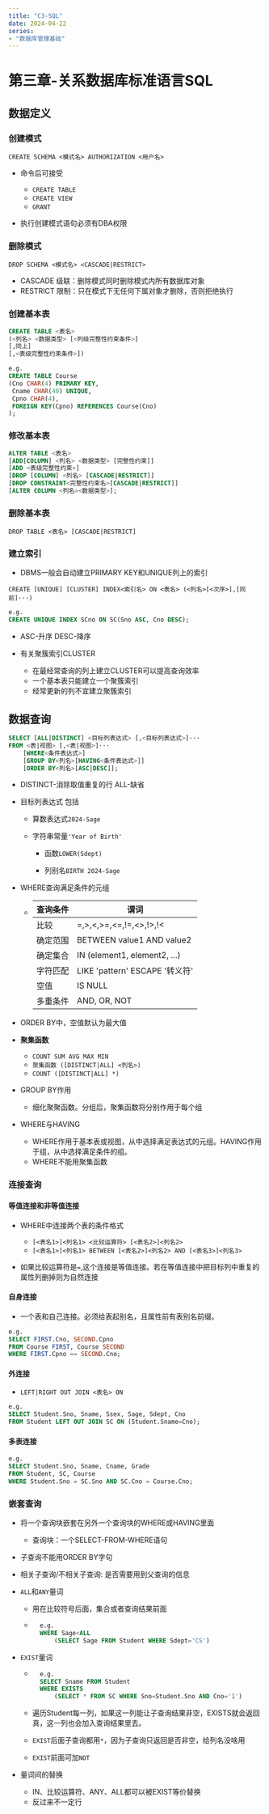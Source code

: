 ```yaml
---
title: "C3-SQL"
date: 2024-04-22
series: 
- "数据库管理基础"
---
```


# 第三章-关系数据库标准语言SQL

## 数据定义

### 创建模式

`CREATE SCHEMA <模式名> AUTHORIZATION <用户名>`

- 命令后可接受
    - `CREATE TABLE`
    - `CREATE VIEW`
    - `GRANT`

- 执行创建模式语句必须有DBA权限

### 删除模式

`DROP SCHEMA <模式名> <CASCADE|RESTRICT>`

- CASCADE 级联：删除模式同时删除模式内所有数据库对象
- RESTRICT 限制：只在模式下无任何下属对象才删除，否则拒绝执行

### 创建基本表

```sql
CREATE TABLE <表名>
(<列名> <数据类型> [<列级完整性约束条件>]
[,同上]
[,<表级完整性约束条件>])
```

```sql
e.g.
CREATE TABLE Course
(Cno CHAR(4) PRIMARY KEY,
 Cname CHAR(40) UNIQUE,
 Cpno CHAR(4),
 FOREIGN KEY(Cpno) REFERENCES Course(Cno)
);
```

### 修改基本表

```sql
ALTER TABLE <表名>
[ADD[COLUMN] <列名> <数据类型> [完整性约束]]
[ADD <表级完整性约束>]
[DROP [COLUMN] <列名> [CASCADE|RESTRICT]]
[DROP CONSTRAINT<完整性约束名>[CASCADE|RESTRICT]]
[ALTER COLUMN <列名><数据类型>];
```

### 删除基本表

`DROP TABLE <表名> [CASCADE|RESTRICT]`

### 建立索引

- DBMS一般会自动建立PRIMARY KEY和UNIQUE列上的索引

`CREATE [UNIQUE] [CLUSTER] INDEX<索引名> ON <表名> (<列名>[<次序>],[同前]···) `

```sql
e.g.
CREATE UNIQUE INDEX SCno ON SC(Sno ASC, Cno DESC);
```

- ASC-升序	DESC-降序

- 有关聚簇索引CLUSTER
    - 在最经常查询的列上建立CLUSTER可以提高查询效率
    - 一个基本表只能建立一个聚簇索引
    - 经常更新的列不宜建立聚簇索引

## 数据查询

```sql
SELECT [ALL|DISTINCT] <目标列表达式> [,<目标列表达式>]···
FROM <表|视图> [,<表|视图>]···
	[WHERE<条件表达式>]
	[GROUP BY<列名>[HAVING<条件表达式>]]
	[ORDER BY<列名>[ASC|DESC]];
```

- DISTINCT-消除取值重复的行	ALL-缺省

- 目标列表达式 包括

    - 算数表达式`2024-Sage`
    - 字符串常量`'Year of Birth'`

    	- 函数`LOWER(Sdept)`

    	- 列别名`BIRTH 2024-Sage`

- WHERE查询满足条件的元组

    - | 查询条件 | 谓词                           |
        | -------- | ------------------------------ |
        | 比较     | =,>,<,>=,<=,!=,<>,!>,!<        |
        | 确定范围 | BETWEEN value1 AND value2      |
        | 确定集合 | IN (element1, element2, ...)   |
        | 字符匹配 | LIKE 'pattern' ESCAPE '转义符' |
        | 空值     | IS NULL                        |
        | 多重条件 | AND, OR, NOT                   |

- ORDER BY中，空值默认为最大值
- **聚集函数**
    - `COUNT SUM AVG MAX MIN`
    - `聚集函数 ([DISTINCT|ALL] <列名>)`
    - `COUNT ([DISTINCT|ALL] *)`

- GROUP BY作用
    - 细化聚聚函数。分组后，聚集函数将分别作用于每个组

- WHERE与HAVING
    - WHERE作用于基本表或视图，从中选择满足表达式的元组。HAVING作用于组，从中选择满足条件的组。
    - WHERE不能用聚集函数

### 连接查询

#### 等值连接和非等值连接

- WHERE中连接两个表的条件格式
    - `[<表名1>]<列名1> <比较运算符> [<表名2>]<列名2>`
    - `[<表名1>]<列名1> BETWEEN [<表名2>]<列名2> AND [<表名3>]<列名3>`

- 如果比较运算符是`=`,这个连接是等值连接。若在等值连接中把目标列中重复的属性列删掉则为自然连接

#### 自身连接

- 一个表和自己连接。必须给表起别名，且属性前有表别名前缀。

```sql
e.g.
SELECT FIRST.Cno, SECOND.Cpno
FROM Course FIRST, Course SECOND
WHERE FIRST.Cpno == SECOND.Cno;
```

#### 外连接

- `LEFT|RIGHT OUT JOIN <表名> ON`

```sql
e.g.
SELECT Student.Sno, Sname, Ssex, Sage, Sdept, Cno
FROM Student LEFT OUT JOIN SC ON (Student.Sname=Cno);
```

#### 多表连接

```sql
e.g.
SELECT Student.Sno, Sname, Cname, Grade
FROM Student, SC, Course
WHERE Student.Sno = SC.Sno AND SC.Cno = Course.Cno;
```

### 嵌套查询

- 将一个查询块嵌套在另外一个查询块的WHERE或HAVING里面
    - 查询块：一个SELECT-FROM-WHERE语句
- 子查询不能用ORDER BY字句

- 相关子查询/不相关子查询: 是否需要用到父查询的信息

- `ALL`和`ANY`量词

    - 用在比较符号后面，集合或者查询结果前面

    - ```sql
        e.g.
        WHERE Sage<ALL
        	(SELECT Sage FROM Student WHERE Sdept='CS')
        ```

- `EXIST`量词

    - ```sql
        e.g.
        SELECT Sname FROM Student
        WHERE EXISTS
        	(SELECT * FROM SC WHERE Sno=Student.Sno AND Cno='1')
        ```

    - 遍历Student每一列，如果这一列能让子查询结果非空，EXISTS就会返回真，这一列也会加入查询结果里去。
    - `EXIST`后面子查询都用`*`，因为子查询只返回是否非空，给列名没啥用
    - `EXIST`前面可加`NOT`

- 量词间的替换

    - IN、比较运算符、ANY、ALL都可以被EXIST等价替换
    - 反过来不一定行
